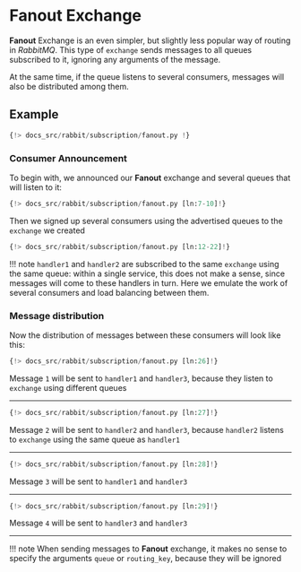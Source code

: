 # Fanout Exchange

**Fanout** Exchange is an even simpler, but slightly less popular way of routing in *RabbitMQ*. This type of `exchange` sends messages
to all queues subscribed to it, ignoring any arguments of the message.

At the same time, if the queue listens to several consumers, messages will also be distributed among them.

## Example

```python linenums="1"
{!> docs_src/rabbit/subscription/fanout.py !}
```

### Consumer Announcement

To begin with, we announced our **Fanout** exchange and several queues that will listen to it:

```python linenums="7" hl_lines="1"
{!> docs_src/rabbit/subscription/fanout.py [ln:7-10]!}
```

Then we signed up several consumers using the advertised queues to the `exchange` we created

```python linenums="12" hl_lines="1 5 9"
{!> docs_src/rabbit/subscription/fanout.py [ln:12-22]!}
```

!!! note
    `handler1` and `handler2` are subscribed to the same `exchange` using the same queue:
    within a single service, this does not make a sense, since messages will come to these handlers in turn.
    Here we emulate the work of several consumers and load balancing between them.

### Message distribution

Now the distribution of messages between these consumers will look like this:

```python linenums="26"
{!> docs_src/rabbit/subscription/fanout.py [ln:26]!}
```

Message `1` will be sent to `handler1` and `handler3`, because they listen to `exchange` using different queues

---

```python linenums="27"
{!> docs_src/rabbit/subscription/fanout.py [ln:27]!}
```

Message `2` will be sent to `handler2` and `handler3`, because `handler2` listens to `exchange` using the same queue as `handler1`

---

```python linenums="28"
{!> docs_src/rabbit/subscription/fanout.py [ln:28]!}
```

Message `3` will be sent to `handler1` and `handler3`

---

```python linenums="29"
{!> docs_src/rabbit/subscription/fanout.py [ln:29]!}
```

Message `4` will be sent to `handler3` and `handler3`

---

!!! note
    When sending messages to **Fanout** exchange, it makes no sense to specify the arguments `queue` or `routing_key`, because they will be ignored
